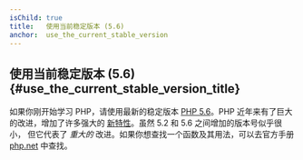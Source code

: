 ```yaml
---
isChild: true
title:   使用当前稳定版本 (5.6)
anchor:  use_the_current_stable_version
---
```


## 使用当前稳定版本 (5.6) {#use_the_current_stable_version_title}

如果你刚开始学习 PHP，请使用最新的稳定版本 [PHP 5.6][php-release]。PHP 近年来有了巨大的改进，增加了许多强大的 [新特性](#language_highlights)。虽然 5.2 和 5.6 之间增加的版本号似乎很小， 但它代表了 _重大的_ 改进。如果你想查找一个函数及其用法，可以去官方手册 [php.net][php-docs] 中查找。

[php-release]: http://php.net/downloads.php
[php-docs]: http://php.net/manual/
